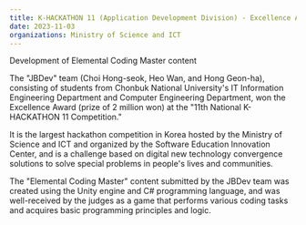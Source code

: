 ```yaml
---
title: K-HACKATHON 11 (Application Development Division) - Excellence Award (President of the Korean Content Association)
date: 2023-11-03
organizations: Ministry of Science and ICT
---
```

Development of Elemental Coding Master content
<!--more-->

The "JBDev" team (Choi Hong-seok, Heo Wan, and Hong Geon-ha), consisting of students from Chonbuk National University's IT Information Engineering Department and Computer Engineering Department, won the Excellence Award (prize of 2 million won) at the "11th National K-HACKATHON 11 Competition."

It is the largest hackathon competition in Korea hosted by the Ministry of Science and ICT and organized by the Software Education Innovation Center, and is a challenge based on digital new technology convergence solutions to solve special problems in people's lives and communities.

The "Elemental Coding Master" content submitted by the JBDev team was created using the Unity engine and C# programming language, and was well-received by the judges as a game that performs various coding tasks and acquires basic programming principles and logic.

